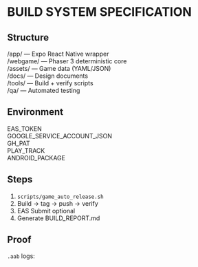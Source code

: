 # BUILD SYSTEM SPECIFICATION

## Structure
/app/ — Expo React Native wrapper  
/webgame/ — Phaser 3 deterministic core  
/assets/ — Game data (YAML/JSON)  
/docs/ — Design documents  
/tools/ — Build + verify scripts  
/qa/ — Automated testing

## Environment
EAS_TOKEN  
GOOGLE_SERVICE_ACCOUNT_JSON  
GH_PAT  
PLAY_TRACK  
ANDROID_PACKAGE

## Steps
1. `scripts/game_auto_release.sh`
2. Build → tag → push → verify
3. EAS Submit optional
4. Generate BUILD_REPORT.md

## Proof
`.aab` logs:
